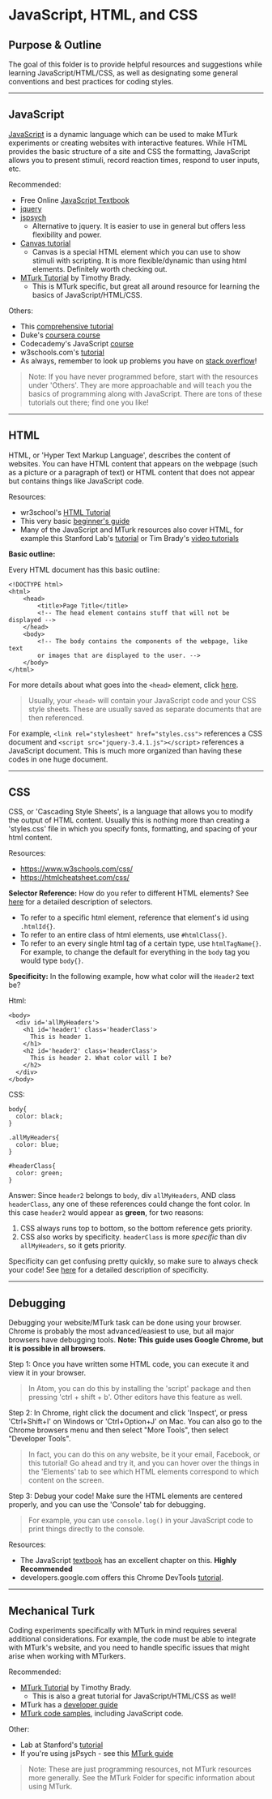 # JavaScript, HTML, and CSS

##  Purpose & Outline

The goal of this folder is to provide helpful resources and suggestions while learning JavaScript/HTML/CSS, as well as designating some general conventions and best practices for coding styles.

------------------------------------------

## JavaScript

[JavaScript](http://javascript.info/intro) is a dynamic language which can be used to make MTurk experiments or creating websites with interactive features. While HTML provides the basic structure of a site and CSS the formatting, JavaScript allows you to present stimuli, record reaction times, respond to user inputs, etc.

Recommended:
* Free Online [JavaScript Textbook](https://javascript.info/)
* [jquery](https://jquery.com/)
* [jspsych](https://www.jspsych.org/)
    * Alternative to jquery. It is easier to use in general but offers less flexibility and power.
* [Canvas tutorial](https://developer.mozilla.org/en-US/docs/Web/API/Canvas_API/Tutorial)
    * Canvas is a special HTML element which you can use to show stimuli with scripting. It is more flexible/dynamic than using html elements. Definitely worth checking out.
* [MTurk Tutorial](https://bradylab.ucsd.edu/ttt/) by Timothy Brady.
    * This is MTurk specific, but great all around resource for learning the basics of JavaScript/HTML/CSS.

Others:
* This [comprehensive tutorial](https://crumplab.github.io/programmingforpsych/web-experiments.html)
* Duke's [coursera course](https://www.coursera.org/learn/duke-programming-web)
* Codecademy's JavaScript [course](https://www.codecademy.com/learn/introduction-to-javascript)
* w3schools.com's [tutorial](https://www.w3schools.com/js/)
* As always, remember to look up problems you have on [stack overflow](https://stackoverflow.com/)!

>Note: If you have never programmed before, start with the resources under 'Others'. They are more approachable and will teach you the basics of programming along with JavaScript. There are tons of these tutorials out there; find one you like!

------------------------------------------

## HTML

HTML, or 'Hyper Text Markup Language', describes the content of websites. You can have HTML content that appears on the webpage (such as a picture or a paragraph of text) or HTML content that does not appear but contains things like JavaScript code.

Resources:

* wr3school's [HTML Tutorial](https://www.w3schools.com/html/html_intro.asp)
* This very basic [beginner's guide](https://www.quicksprout.com/beginners-guide-to-html/)
* Many of the JavaScript and MTurk resources also cover HTML, for example this Stanford Lab's [tutorial](http://cocolab.stanford.edu/mturk-tools.html) or Tim Brady's [video tutorials](https://bradylab.ucsd.edu/ttt/)

**Basic outline:**

Every HTML document has this basic outline:

    <!DOCTYPE html>
    <html>
        <head>
            <title>Page Title</title>
            <!-- The head element contains stuff that will not be displayed -->
        </head>
        <body>
            <!-- The body contains the components of the webpage, like text
            or images that are displayed to the user. -->
        </body>
    </html>

  For more details about what goes into the `<head>` element, click [here](https://www.w3schools.com/html/html_head.asp).
  > Usually, your `<head>` will contain your JavaScript code and your CSS style sheets. These are usually saved as separate documents that are then referenced.

  For example, `<link rel="stylesheet" href="styles.css">` references a CSS document and `<script src="jquery-3.4.1.js"></script>` references a JavaScript document. This is much more organized than having these codes in one huge document.
  
------------------------------------------

## CSS

CSS, or 'Cascading Style Sheets', is a language that allows you to modify the output of HTML content. Usually this is nothing more than creating a 'styles.css' file in which you specify fonts, formatting, and spacing of your html content.

Resources:
* https://www.w3schools.com/css/
* https://htmlcheatsheet.com/css/

**Selector Reference:** How do you refer to different HTML elements? See [here](https://www.w3schools.com/cssref/css_selectors.asp) for a detailed description of selectors.

- To refer to a specific html element, reference that element's id using `.htmlId{}`.
- To refer to an entire class of html elements, use `#htmlClass{}`.
- To refer to an every single html tag of a certain type, use `htmlTagName{}`. For example, to change the default for everything in the `body` tag you would type `body{}`.

**Specificity:** In the following example, how what color will the `Header2` text be?

Html:

    <body>
      <div id='allMyHeaders'>
        <h1 id='header1' class='headerClass'>
          This is header 1.
        </h1>
        <h2 id='header2' class='headerClass'>
          This is header 2. What color will I be?
        </h2>
      </div>
    </body>

CSS:

```
body{
  color: black;
}

.allMyHeaders{
  color: blue;
}

#headerClass{
  color: green;
}
```

Answer: Since `header2` belongs to `body`, div `allMyHeaders`, AND class `headerClass`, any one of these references could change the font color. In this case `header2` would appear as **green**, for two reasons:

1. CSS always runs top to bottom, so the bottom reference gets priority.
2. CSS also works by specificity. `headerClass` is more *specific* than div `allMyHeaders`, so it gets priority.

Specificity can get confusing pretty quickly, so make sure to always check your code! See [here](https://developer.mozilla.org/en-US/docs/Web/CSS/Specificity) for a detailed description of specificity.

------------------------------------------

## Debugging

Debugging your website/MTurk task can be done using your browser. Chrome is probably the most advanced/easiest to use, but all major browsers have debugging tools. **Note: This guide uses Google Chrome, but it is possible in all browsers.**

Step 1: Once you have written some HTML code, you can execute it and view it in your browser.

>In Atom, you can do this by installing the 'script' package and then
pressing 'ctrl + shift + b'. Other editors have this feature as well.

Step 2: In Chrome, right click the document and click 'Inspect', or press 'Ctrl+Shift+I' on Windows or 'Ctrl+Option+J' on Mac.
You can also go to the Chrome browsers menu and then select "More Tools", then select "Developer Tools".

> In fact, you can do this on any website, be it your email, Facebook, or this tutorial! Go ahead and try it, and you can hover over the things in the 'Elements' tab to see which HTML elements correspond to which content on the screen.

Step 3: Debug your code! Make sure the HTML elements are centered properly, and you can use the 'Console' tab for debugging.

>For example, you can use `console.log()` in your JavaScript code to print things directly to the console.

Resources:
* The JavaScript [textbook](https://javascript.info/debugging-chrome) has an excellent chapter on this. **Highly Recommended**
* developers.google.com offers this Chrome DevTools [tutorial](https://developers.google.com/web/tools/chrome-devtools/javascript).

------------------------------------------

## Mechanical Turk

Coding experiments specifically with MTurk in mind requires several additional considerations. For example, the code must be able to integrate with MTurk's website, and you need to handle specific issues that might arise when working with MTurkers.

Recommended:

* [MTurk Tutorial](https://bradylab.ucsd.edu/ttt/) by Timothy Brady.
    - This is also a great tutorial for JavaScript/HTML/CSS as well!  
* MTurk has a [developer guide](https://www.mturk.com/resources)
* [MTurk code samples](https://github.com/aws-samples/mturk-code-samples), including JavaScript code.

Other:
* Lab at Stanford's [tutorial](http://cocolab.stanford.edu/mturk-tools.html)
* If you're using jsPsych - see this [MTurk guide](https://www.jspsych.org/overview/mturk/)

>Note: These are just programming resources, not MTurk resources more generally. See the MTurk Folder for specific information about using MTurk.

